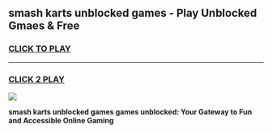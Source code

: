 
## smash karts unblocked games - Play Unblocked Gmaes & Free
<h3>
<a href="https://news.freeplayer.one?title=smash_karts_unblocked_games&ref=16F">CLICK TO PLAY</a></h3>
<hr>

<h3>
<a href="https://news.freeplayer.one?title=smash_karts_unblocked_games&ref=16F">CLICK 2 PLAY</a>
  
</h3>

<a href="https://news.freeplayer.one?title=smash_karts_unblocked_games&ref=16F/"><img src="https://clearcache.store/games.png"></a>


**smash karts unblocked games games unblocked: Your Gateway to Fun and Accessible Online Gaming**
